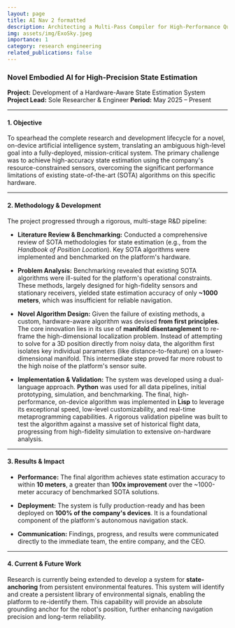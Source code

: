 ```yaml
---
layout: page
title: AI Nav 2 formatted
description: Architecting a Multi-Pass Compiler for High-Performance Quantum Control on the QICK tProcessor
img: assets/img/ExoSky.jpeg
importance: 1
category: research engineering
related_publications: false
---
```


### Novel Embodied AI for High-Precision State Estimation

**Project:** Development of a Hardware-Aware State Estimation System
**Project Lead:** Sole Researcher & Engineer
**Period:** May 2025 – Present

---

#### 1. Objective

To spearhead the complete research and development lifecycle for a novel, on-device artificial intelligence system, translating an ambiguous high-level goal into a fully-deployed, mission-critical system. The primary challenge was to achieve high-accuracy state estimation using the company's resource-constrained sensors, overcoming the significant performance limitations of existing state-of-the-art (SOTA) algorithms on this specific hardware.

---

#### 2. Methodology & Development

The project progressed through a rigorous, multi-stage R&D pipeline:

- **Literature Review & Benchmarking:** Conducted a comprehensive review of SOTA methodologies for state estimation (e.g., from the _Handbook of Position Location_). Key SOTA algorithms were implemented and benchmarked on the platform's hardware.

- **Problem Analysis:** Benchmarking revealed that existing SOTA algorithms were ill-suited for the platform's operational constraints. These methods, largely designed for high-fidelity sensors and stationary receivers, yielded state estimation accuracy of only **~1000 meters**, which was insufficient for reliable navigation.

- **Novel Algorithm Design:** Given the failure of existing methods, a custom, hardware-aware algorithm was devised **from first principles**. The core innovation lies in its use of **manifold disentanglement** to re-frame the high-dimensional localization problem. Instead of attempting to solve for a 3D position directly from noisy data, the algorithm first isolates key individual parameters (like distance-to-feature) on a lower-dimensional manifold. This intermediate step proved far more robust to the high noise of the platform's sensor suite.

- **Implementation & Validation:** The system was developed using a dual-language approach. **Python** was used for all data pipelines, initial prototyping, simulation, and benchmarking. The final, high-performance, on-device algorithm was implemented in **Lisp** to leverage its exceptional speed, low-level customizability, and real-time metaprogramming capabilities. A rigorous validation pipeline was built to test the algorithm against a massive set of historical flight data, progressing from high-fidelity simulation to extensive on-hardware analysis.

---

#### 3. Results & Impact

- **Performance:** The final algorithm achieves state estimation accuracy to within **10 meters**, a greater than **100x improvement** over the ~1000-meter accuracy of benchmarked SOTA solutions.

- **Deployment:** The system is fully production-ready and has been deployed on **100% of the company's devices**. It is a foundational component of the platform's autonomous navigation stack.

- **Communication:** Findings, progress, and results were communicated directly to the immediate team, the entire company, and the CEO.

---

#### 4. Current & Future Work

Research is currently being extended to develop a system for **state-anchoring** from persistent environmental features. This system will identify and create a persistent library of environmental signals, enabling the platform to re-identify them. This capability will provide an absolute grounding anchor for the robot's position, further enhancing navigation precision and long-term reliability.
